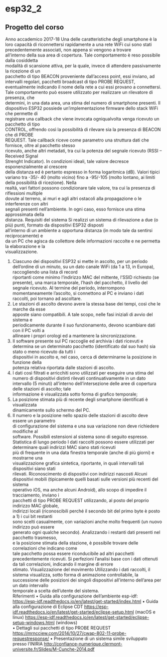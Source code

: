 # esp32_2

## Progetto	del	corso
Anno	accademico	2017-18
Una	delle	caratteristiche	degli	smartphone	è	la	loro	capacità	di	riconnettersi	rapidamente	a
una	 rete	 WiFi	 cui	 sono	 stati	 precedentemente	 associati,	 non	 appena	 si	 vengono	 a	 trovare	
all’interno	della	sua	area	di	copertura.	Tale	comportamento	è	reso	possibile	dalla	cosiddetta	
modalità	di	scansione	attiva,	per	la	quale,	invece	di	attendere	passivamente	la	ricezione	di	un	
pacchetto	di	tipo	BEACON	proveniente	dall’access	point,	essi	inviano,	ad	intervalli	regolari,
pacchetti	broadcast	di	tipo	PROBE	REQUEST,	eventualmente	indicando	il	nome	della	rete	a	cui	
essi	provano	a	connettersi.	
Tale	 comportamento	 può	 essere	 utilizzato	 per	 realizzare	 un	 rilevatore	 di	 presenza,	 che	
determini,	in	una	data	area,	una	stima	del	numero	di	smartphone	presenti.
Il	dispositivo	ESP32	possiede un’implementazione	firmware	dello	stack	WiFi	che	permette	di	
registrare	una	callback		che	viene	invocata	ogniqualvolta	venga	ricevuto	un	pacchetto	di	tipo	
CONTROL,	offrendo così	la	possibilità	di	rilevare	sia	la	presenza	di	BEACON	che	di	PROBE	
REQUEST.
Tale	callback	riceve	come	parametro	una	struttura	dati	che	fornisce,	oltre	al	pacchetto	stesso	
ricevuto,	anche	altri metadati,	tra	cui	la	potenza	del	segnale	ricevuto	(RSSI	– Received	Signal	
Strenght	 Indicator).	 In	 condizioni	 ideali,	 tale	 valore	 decresce	 esponenzialmente	 al	 crescere	
della	distanza	ed è pertanto	espresso	in	forma	logaritmica (dB).	Valori	tipici	variano	tra	-35/-
40	(molto vicino)	fino	a	-95/-105	(molto lontano,	ai	limiti	della	possibilità	di	ricezione).	Nella	
realtà,	vari fattori	possono	condizionare	tale	valore,	tra	cui	la	presenza	di	riflessioni	multiple	
dovute	 al	 terreno,	 ai	 muri	 e agli	 altri	 ostacoli	 alla	 propagazione	 o	 le	 interferenze	 con	 altri	
segnali	 presenti	 nell’ambiente.	 In	 ogni	 caso,	 esso	 fornisce	 una	 stima	 approssimata	 della	
distanza.
Requisiti del	sistema
Si	realizzi un	sistema	di	rilevazione	a	due	(o	più)	punti,	formato	da	dispositivi	ESP32	disposti	
all’interno	di	un	ambiente	a opportuna	distanza	(in	modo	tale	da	sentirsi	reciprocamente)	e	
da	un	PC	che	agisca	da	collettore	delle	informazioni	raccolte	e	ne	permetta	la	elaborazione	e	la	
visualizzazione.	
1. Ciascuno	 dei	 dispositivi	 ESP32	 si	 mette	 in	 ascolto, per	 un	 periodo	 dell’ordine	 di	 un	
minuto, su	un	dato	canale	WiFi	(da		1	a	13,	in	Europa),	raccogliendo	una	lista	di	record		
riportanti	 come	 minimo	 l’indirizzo	 MAC	 del	 mittente,	 l’SSID	 richiesto	 (se	 presente),	
una	marca	temporale,	l’hash	del	pacchetto,	il	livello	del	segnale	ricevuto.	Al	termine	del	
periodo,	interrompono	momentaneamente	l’ascolto,	si	connettono	al	PC	e inviano	i	dati	
raccolti,	poi	tornano	ad	ascoltare.
2. Le	stazioni	di	ascolto	devono	avere	la stessa	base	dei	tempi,	così	che	le	marche	da	esse	
apposte	 siano	 compatibili.	 A	 tale	 scopo,	 nelle	 fasi	 iniziali	 di	 avvio	 del	 sistema	 e	
periodicamente	durante	il	suo	funzionamento,	devono scambiare	dati	con	il	PC	volti	a	
allineare	i	propri	orologi	ed	a	mantenere	la	sincronizzazione.	
3. Il	 software	 presente	 sul	 PC	 raccoglie	 ed	 archivia	 i	 dati	 ricevuti	 e	 determina	 se	 un	
determinato	pacchetto	(identificato	dal	suo	hash)	sia	stato	o	meno	ricevuto	da	tutti	i	
dispositivi	in	ascolto	e,	nel	caso,	cerca	di	determinarne	la	posizione	in	funzione	della	
potenza	relativa	riportata	dalle	stazioni	di	ascolto.
4. I	 dati	 così	 filtrati	 e arricchiti	 sono	 utilizzati	 per eseguire una	 stima	 del	 numero	 di	
dispositivi	 distinti	 rilevati	 continuativamente	 in	 un	 dato	 intervallo	 (5 minuti)	
all’interno	 dell’intersezione	 delle	 aree	 di	 copertura	 delle	 stazioni	 di	 ascolto;	 tale	
informazione	è visualizzata sotto	forma	di	grafico	temporale;
5. La	 posizione	 stimata	 più	 di	 recente	 degli	 smartphone	 identificati è visualizzata	
dinamicamente	sullo	schermo	del	PC.
6. Il	numero	e	la	posizione	nello	spazio	delle	stazioni	di	ascolto	deve	essere	un	parametro	
di	configurazione	del	sistema	e	una	sua	variazione	non	deve	richiedere	modifiche	al	
software.
Possibili	estensioni	al	sistema	sono di	seguito	espresse.
Statistica	di	lungo	periodo
I	dati	raccolti	possono	essere	utilizzati	per	determinare	quali	indirizzi	MAC	siano	stati	ricevuti	
più	 di	 frequente	 in	 una	 data	 finestra	 temporale	 (anche	 di	 più	 giorni)	 e	 mostrarne una	
visualizzazione	 grafica sintetica,	 riportante,	 in	 quali	 intervalli	 tali	 dispositivi	 siano	 stati	
rilevati.
Riconoscimento di	dispositivi	con	indirizzi	nascosti
Alcuni	 dispositivi	 mobili (tipicamente	 quelli	 basati	 sulle	 versioni	 più	 recenti	 del	 sistema	
operativo	 iOS,	 ma	 anche	 alcuni	 Android),	 allo	 scopo	 di	 impedire	 il	 tracciamento,	 inviano	 i	
pacchetti	 di	 tipo	 PROBE	 REQUEST	 utilizzando,	 al	 posto	 del	 proprio	 indirizzo	 MAC	 globale,	
indirizzi	locali	(riconoscibili	perché	il	secondo	bit	del	primo	byte	è	posto	a 1)	i	cui	bit	restanti	
sono	scelti	casualmente,	con	variazioni	anche	molto	frequenti	(un	nuovo	indirizzo	può	essere	
generato	ogni	qualche	secondo).	Analizzando	i	restanti	dati	presenti	nel	pacchetto	trasmesso,	
e	la	posizione	stimata	della	stazione,	è	possibile	trovare	delle	correlazioni	che	indicano	come	
tale	 pacchetto	 possa	 essere	 riconducibile	 ad	 altri	 pacchetti precedentemente	 ricevuti.	 Si	
perfezioni	l’analisi	base	con	i	dati	ottenuti	da	tali	correlazioni,	indicando	il	margine	di	errore	
stimato.
Visualizzazione	del	movimento
Utilizzando	 i	 dati	 raccolti, il	 sistema	 visualizza,	 sotto	 forma	 di	 animazione controllabile,	 la	
successione	delle	posizioni	dei	singoli	dispositivi	all’interno	dell’area	per	un	dato	intervallo	
temporale	a	scelta	dell’utente	del	sistema.	
Riferimenti
• Guida	alla	configurazione	dell’ambiente	esp-idf:
https://esp-idf.readthedocs.io/en/latest/get-started/index.html	
• Guida	alla	configurazione	di	Eclipse	CDT
https://esp-idf.readthedocs.io/en/latest/get-started/eclipse-setup.html	(macOS	e linux)
https://esp-idf.readthedocs.io/en/latest/get-started/eclipse-setup-windows.html	
(windows)	
• Dettagli	sui	pacchetti	di	tipo	PROBE	REQUEST
https://mrncciew.com/2014/10/27/cwap-802-11-probe-requestresponse/
• Presentazione	di un	sistema	simile	sviluppato	presso	l’INIRIA
http://confiance-numerique.clermont-universite.fr/Slides/M-Cunche-2014.pdf